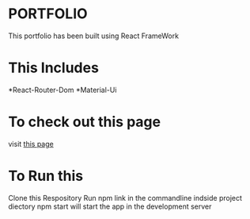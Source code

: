 # PORTFOLIO
This portfolio has been built using 
React FrameWork
 
# This Includes
*React-Router-Dom
*Material-Ui

# To check out this page
visit [this page](https://www.google.com)

# To Run this
Clone this Respository
Run npm link in the commandline indside project diectory
 npm start will start the app in the development server
